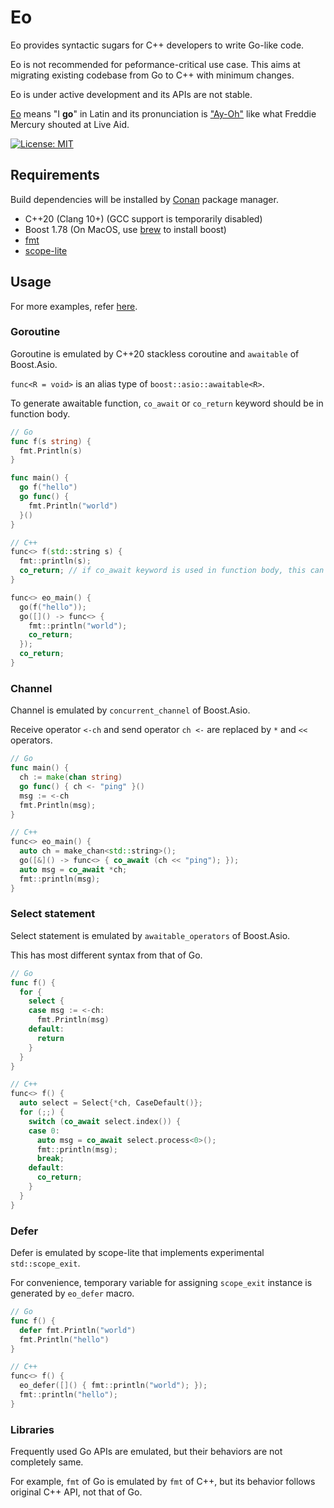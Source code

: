 # Eo

Eo provides syntactic sugars for C++ developers to write Go-like code.

Eo is not recommended for peformance-critical use case. This aims at migrating existing codebase from Go to C++ with minimum changes.

Eo is under active development and its APIs are not stable.

[Eo](https://en.wiktionary.org/wiki/eo#Latin) means "I **go**" in Latin and its pronunciation is ["Ay-Oh"](https://youtu.be/lkbP5OPQhdQ) like what Freddie Mercury shouted at Live Aid.

[![License: MIT](https://img.shields.io/badge/License-MIT-yellow.svg)](./LICENSE)

## Requirements

Build dependencies will be installed by [Conan](https://github.com/conan-io/conan) package manager.

- C++20 (Clang 10+) (GCC support is temporarily disabled)
- Boost 1.78 (On MacOS, use [brew](https://brew.sh/) to install boost)
- [fmt](https://github.com/fmtlib/fmt)
- [scope-lite](https://github.com/martinmoene/scope-lite)

## Usage

For more examples, refer [here](https://github.com/conr2d/eo/tree/main/examples).

### Goroutine

Goroutine is emulated by C++20 stackless coroutine and `awaitable` of Boost.Asio.

`func<R = void>` is an alias type of `boost::asio::awaitable<R>`.

To generate awaitable function, `co_await` or `co_return` keyword should be in function body.

``` go
// Go
func f(s string) {
  fmt.Println(s)
}

func main() {
  go f("hello")
  go func() {
    fmt.Println("world")
  }()
}
```

``` c++
// C++
func<> f(std::string s) {
  fmt::println(s);
  co_return; // if co_await keyword is used in function body, this can be omitted
}

func<> eo_main() {
  go(f("hello"));
  go([]() -> func<> {
    fmt::println("world");
    co_return;
  });
  co_return;
}
```

### Channel

Channel is emulated by `concurrent_channel` of Boost.Asio.

Receive operator `<-ch` and send operator `ch <-` are replaced by `*` and `<<` operators.

``` go
// Go
func main() {
  ch := make(chan string)
  go func() { ch <- "ping" }()
  msg := <-ch
  fmt.Println(msg);
}
```

``` c++
// C++
func<> eo_main() {
  auto ch = make_chan<std::string>();
  go([&]() -> func<> { co_await (ch << "ping"); });
  auto msg = co_await *ch;
  fmt::println(msg);
}
```

### Select statement

Select statement is emulated by `awaitable_operators` of Boost.Asio.

This has most different syntax from that of Go.

``` go
// Go
func f() {
  for {
    select {
    case msg := <-ch:
      fmt.Println(msg)
    default:
      return
    }
  }
}
```

``` c++
// C++
func<> f() {
  auto select = Select{*ch, CaseDefault()};
  for (;;) {
    switch (co_await select.index()) {
    case 0:
      auto msg = co_await select.process<0>();
      fmt::println(msg);
      break;
    default:
      co_return;
    }
  }
}
```

### Defer

Defer is emulated by scope-lite that implements experimental `std::scope_exit`.

For convenience, temporary variable for assigning `scope_exit` instance is generated by `eo_defer` macro.

``` go
// Go
func f() {
  defer fmt.Println("world")
  fmt.Println("hello")
}
```

``` c++
// C++
func<> f() {
  eo_defer([]() { fmt::println("world"); });
  fmt::println("hello");
}
```

### Libraries

Frequently used Go APIs are emulated, but their behaviors are not completely same.

For example, `fmt` of Go is emulated by `fmt` of C++, but its behavior follows original C++ API, not that of Go.
